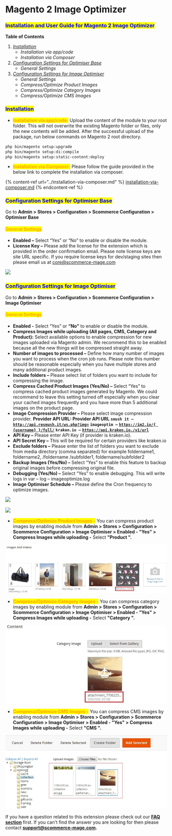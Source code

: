 # Magento 2 Image Optimizer

### <mark style="color:blue;">Installation and User Guide for Magento 2 Image Optimizer</mark>&#x20;

**Table of Contents**

1. [_Installation_ ](magento-2-image-optimizer.md#\_toc\_250004)
   * _Installation via app/code_&#x20;
   * _Installation via Composer_
2. [_Configuration Settings for Optimiser Base_ ](magento-2-image-optimizer.md#\_toc\_250003)
   * _General Settings_&#x20;
3. [_Configuration Settings for Image Optimiser_ ](magento-2-image-optimizer.md#\_toc\_250001)
   * _General Settings_&#x20;
   * _Compress/Optimize Product Images_&#x20;
   * _Compress/Optimize Category Images_&#x20;
   * _Compress/Optimize CMS Images_&#x20;

### <mark style="color:blue;">Installation</mark> <a href="#_toc_250004" id="_toc_250004"></a>

* <mark style="color:orange;">**Installation via app/code:**</mark> Upload the content of the module to your root folder. This will not overwrite the existing Magento folder or files, only the new contents will be added. After the successful upload of the package, run below commands on Magento 2 root directory.

```
php bin/magento setup:upgrade
php bin/magento setup:di:compile
php bin/magento setup:static-content:deploy
```

* <mark style="color:orange;">**Installation via Composer:**</mark> Please follow the guide provided in the below link to complete the installation via composer.

{% content-ref url="../installation-via-composer.md" %}
[installation-via-composer.md](../installation-via-composer.md)
{% endcontent-ref %}

### <mark style="color:blue;">Configuration Settings for Optimiser Base</mark> <a href="#_toc_250003" id="_toc_250003"></a>

Go to **Admin > Stores > Configuration > Scommerce Configuration > Optimiser Base**

#### <mark style="color:orange;">General Settings</mark> <a href="#_toc_250002" id="_toc_250002"></a>

* **Enabled –** Select “Yes” or “No” to enable or disable the module.
* **License Key –** Please add the license for the extension which is provided in the order confirmation email. Please note license keys are site URL specific. If you require license keys for dev/staging sites then please email us at [core@scommerce-mage.com](mailto:core@scommerce-mage.com)

![](../../.gitbook/assets/config\_speed.png)

### <mark style="color:blue;">Configuration Settings for Image Optimiser</mark> <a href="#_toc_250001" id="_toc_250001"></a>

Go to **Admin > Stores > Configuration > Scommerce Configuration > Image Optimiser**

#### <mark style="color:orange;">General Settings</mark> <a href="#_toc_250000" id="_toc_250000"></a>

* **Enabled -** Select “Yes” or **“**No**”** to enable or disable the module.
* **Compress Images while uploading (All pages, CMS, Category and Product):** Select available options to enable compression for new images uploaded via Magento admin. We recommend this to be enabled because all the new things will be compressed straight away.
* **Number of images to processed –** Define how many number of images you want to process when the cron job runs. Please note this number should be reasonable especially when you have multiple stores and many additional product images.
* **Include folders –** Please select list of folders you want to include for compressing the image.
* **Compress Cached Product Images (Yes/No) –** Select “Yes” to compress cached product images generated by Magento. We could recommend to leave this setting turned off especially when you clear your cached images frequently and you have more than 5 additional images on the product page.
* **Image Compression Provider –** Please select image compression provider.  **Provider API URL: Provider API URL `smush it –`** [**`http://api.resmush.it/ws.php?img=`**](http://api.resmush.it/ws.php?img) **`imageoptim –`** [**`https://im2.io/{ {username} }/full/`**](https://im2.io/%7B%20%7Busername%7D%20%7D/full/) **`kraken.io –`** [**`https://api.kraken.io./v1/url`**](https://api.kraken.io/v1)
* **API Key –** Please enter API Key (if provider is kraken.io).
* **API Secret Key –** This will be required for certain providers like kraken.io
* **Exclude folders –** Please enter the list of folders you want to exclude from media directory (comma separated) for example foldername1, foldername2, /foldername /subfolder1, foldername/subfolder2
* **Backup Images (Yes/No) –** Select “Yes” to enable this feature to backup original images before compressing original file.
* **Debugging (Yes/No) –** Select “Yes” to enable debugging. This will write logs in var – log – imageoptimize.log
* **Image Optimiser Schedule –** Please define the Cron frequency to optimize images.

![](../../.gitbook/assets/image\_general1.png)

![](../../.gitbook/assets/image\_general2.png)

* <mark style="color:orange;">**Compress/Optimize Product Images -**</mark> You can compress product images by enabling module from **Admin > Stores > Configuration > Scommerce Configuration > Image Optimiser > Enabled - "Yes" > Compress Images while uploading -** Select **"Product ".**

![](<../../.gitbook/assets/8 (15)>)

* <mark style="color:orange;">**Compress/Optimize Category Images -**</mark> You can compress category images by enabling module from **Admin > Stores > Configuration > Scommerce Configuration > Image Optimiser > Enabled - "Yes" > Compress Images while uploading -** Select **"Category ".**

![](<../../.gitbook/assets/9 (22)>)

* <mark style="color:orange;">**Compress/Optimize CMS Images -**</mark> You can compress CMS images by enabling module from **Admin > Stores > Configuration > Scommerce Configuration > Image Optimiser > Enabled - "Yes" > Compress Images while uploading -** Select **"CMS ".**

![](<../../.gitbook/assets/10 (29)>)

If you have a question related to this extension please check out our  [**FAQ section**](https://www.scommerce-mage.com/magento-2-image-optimizer.html#faq) first. If you can't find the answer you are looking for then please contact [**support@scommerce-mage.com**](mailto:core@scommerce-mage.com)**.**
